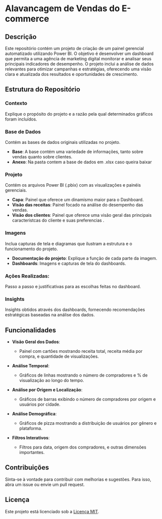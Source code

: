 # Alavancagem de Vendas do E-commerce 


## Descrição

Este repositório contém um projeto de criação de um painel gerencial automatizado utilizando Power BI. O objetivo é desenvolver um dashboard que permita a uma agência de marketing digital monitorar e analisar seus principais indicadores de desempenho. O projeto inclui a análise de dados relevantes para otimizar campanhas e estratégias, oferecendo uma visão clara e atualizada dos resultados e oportunidades de crescimento.

## Estrutura do Repositório

### Contexto

Explique o propósito do projeto e a razão pela qual determinados gráficos foram incluídos.

### Base de Dados

Contém as bases de dados originais utilizadas no projeto.

- **Base**: A base contém uma variedade de informações, tanto sobre vendas quanto sobre clientes.
- **Anexo**: Na pasta contem a base de dados em .xlsx caso queira baixar


### Projeto

Contém os arquivos Power BI (.pbix) com as visualizações e painéis gerenciais.


- **Capa**: Painel que oferece um dinamismo maior para o Dashboard.
- **Visão das receitas**: Painel focado na análise do desempenho das vendas.
- **Visão dos clientes**: Painel que oferece uma visão geral das principais caracteristcas do cliente e suas preferencias .

### Imagens

Inclua capturas de tela e diagramas que ilustram a estrutura e o funcionamento do projeto.

- **Documentação do projeto**: Explique a função de cada parte da imagem.
- **Dashboards**: Imagens e capturas de tela do dashboards.

### Ações Realizadas:

Passo a passo e justificativas para as escolhas feitas no dashboard.

### Insights

Insights obtidos através dos dashboards, fornecendo recomendações estratégicas baseadas na análise dos dados.


## Funcionalidades

- **Visão Geral dos Dados**:
  - Painel com cartões mostrando receita total, receita média por compra, e quantidade de visualizações.
  
- **Análise Temporal**:
  - Gráficos de linhas mostrando o número de compradores e % de visualização ao longo do tempo.

- **Análise por Origem e Localização**:
  - Gráficos de barras exibindo o número de compradores por origem e usuários por cidade.

- **Análise Demográfica**:
  - Gráficos de pizza mostrando a distribuição de usuários por gênero e plataforma.

- **Filtros Interativos**:
  - Filtros para data, origem dos compradores, e outras dimensões importantes.

## Contribuições

Sinta-se à vontade para contribuir com melhorias e sugestões. Para isso, abra um issue ou envie um pull request.

## Licença

Este projeto está licenciado sob a [Licença MIT](LICENSE).
